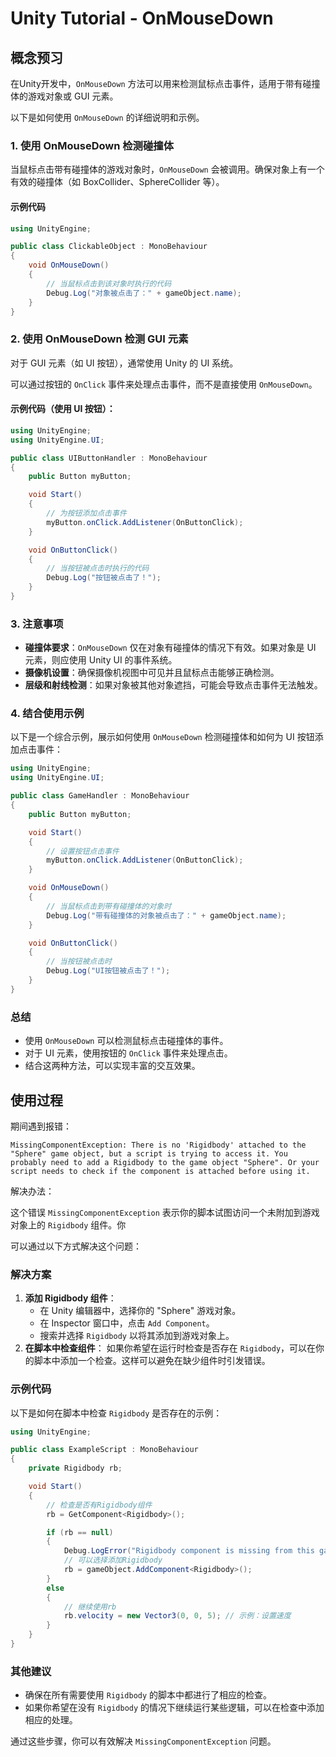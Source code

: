 # Unity Tutorial - OnMouseDown

## 概念预习

在Unity开发中，`OnMouseDown` 方法可以用来检测鼠标点击事件，适用于带有碰撞体的游戏对象或 GUI 元素。

以下是如何使用 `OnMouseDown` 的详细说明和示例。

### 1. 使用 OnMouseDown 检测碰撞体

当鼠标点击带有碰撞体的游戏对象时，`OnMouseDown` 会被调用。确保对象上有一个有效的碰撞体（如 BoxCollider、SphereCollider 等）。

#### 示例代码

```csharp
using UnityEngine;

public class ClickableObject : MonoBehaviour
{
    void OnMouseDown()
    {
        // 当鼠标点击到该对象时执行的代码
        Debug.Log("对象被点击了：" + gameObject.name);
    }
}
```

### 2. 使用 OnMouseDown 检测 GUI 元素

对于 GUI 元素（如 UI 按钮），通常使用 Unity 的 UI 系统。

可以通过按钮的 `OnClick` 事件来处理点击事件，而不是直接使用 `OnMouseDown`。

#### 示例代码（使用 UI 按钮）：

```csharp
using UnityEngine;
using UnityEngine.UI;

public class UIButtonHandler : MonoBehaviour
{
    public Button myButton;

    void Start()
    {
        // 为按钮添加点击事件
        myButton.onClick.AddListener(OnButtonClick);
    }

    void OnButtonClick()
    {
        // 当按钮被点击时执行的代码
        Debug.Log("按钮被点击了！");
    }
}
```

### 3. 注意事项

- **碰撞体要求**：`OnMouseDown` 仅在对象有碰撞体的情况下有效。如果对象是 UI 元素，则应使用 Unity UI 的事件系统。
- **摄像机设置**：确保摄像机视图中可见并且鼠标点击能够正确检测。
- **层级和射线检测**：如果对象被其他对象遮挡，可能会导致点击事件无法触发。

### 4. 结合使用示例

以下是一个综合示例，展示如何使用 `OnMouseDown` 检测碰撞体和如何为 UI 按钮添加点击事件：

```csharp
using UnityEngine;
using UnityEngine.UI;

public class GameHandler : MonoBehaviour
{
    public Button myButton;

    void Start()
    {
        // 设置按钮点击事件
        myButton.onClick.AddListener(OnButtonClick);
    }

    void OnMouseDown()
    {
        // 当鼠标点击到带有碰撞体的对象时
        Debug.Log("带有碰撞体的对象被点击了：" + gameObject.name);
    }

    void OnButtonClick()
    {
        // 当按钮被点击时
        Debug.Log("UI按钮被点击了！");
    }
}
```

### 总结

- 使用 `OnMouseDown` 可以检测鼠标点击碰撞体的事件。
- 对于 UI 元素，使用按钮的 `OnClick` 事件来处理点击。
- 结合这两种方法，可以实现丰富的交互效果。

## 使用过程

期间遇到报错：

`MissingComponentException: There is no 'Rigidbody' attached to the "Sphere" game object, but a script is trying to access it.
You probably need to add a Rigidbody to the game object "Sphere". Or your script needs to check if the component is attached before using it.`



解决办法：

这个错误 `MissingComponentException` 表示你的脚本试图访问一个未附加到游戏对象上的 `Rigidbody` 组件。你

可以通过以下方式解决这个问题：

### 解决方案

1. **添加 Rigidbody 组件**：
   - 在 Unity 编辑器中，选择你的 "Sphere" 游戏对象。
   - 在 Inspector 窗口中，点击 `Add Component`。
   - 搜索并选择 `Rigidbody` 以将其添加到游戏对象上。
2. **在脚本中检查组件**：
   如果你希望在运行时检查是否存在 `Rigidbody`，可以在你的脚本中添加一个检查。这样可以避免在缺少组件时引发错误。

### 示例代码

以下是如何在脚本中检查 `Rigidbody` 是否存在的示例：

```c#
using UnityEngine;

public class ExampleScript : MonoBehaviour
{
    private Rigidbody rb;

    void Start()
    {
        // 检查是否有Rigidbody组件
        rb = GetComponent<Rigidbody>();

        if (rb == null)
        {
            Debug.LogError("Rigidbody component is missing from this game object.");
            // 可以选择添加Rigidbody
            rb = gameObject.AddComponent<Rigidbody>();
        }
        else
        {
            // 继续使用rb
            rb.velocity = new Vector3(0, 0, 5); // 示例：设置速度
        }
    }
}
```

### 其他建议

- 确保在所有需要使用 `Rigidbody` 的脚本中都进行了相应的检查。
- 如果你希望在没有 `Rigidbody` 的情况下继续运行某些逻辑，可以在检查中添加相应的处理。

通过这些步骤，你可以有效解决 `MissingComponentException` 问题。

